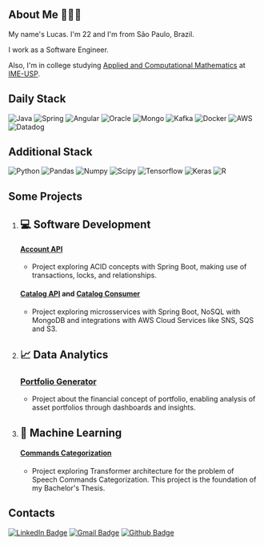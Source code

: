 ## About Me 👨🏽‍💻

My name's Lucas. I'm 22 and I'm from São Paulo, Brazil.

I work as a Software Engineer.

Also, I'm in college studying [Applied and Computational Mathematics](https://www.ime.usp.br/bmac/) at [IME-USP](https://www.ime.usp.br).

## Daily Stack
![Java](https://img.shields.io/badge/java-%23ED8B00.svg?style=for-the-badge&logo=openjdk&logoColor=white)
![Spring](https://img.shields.io/badge/Spring%20Boot-6DB33F.svg?style=for-the-badge&logo=Spring-Boot&logoColor=white)
![Angular](https://img.shields.io/badge/Angular-0F0F11.svg?style=for-the-badge&logo=Angular&logoColor=white)
![Oracle](https://img.shields.io/badge/Oracle-F80000.svg?style=for-the-badge&logo=Oracle&logoColor=white)
![Mongo](https://img.shields.io/badge/MongoDB-47A248.svg?style=for-the-badge&logo=MongoDB&logoColor=white)
![Kafka](https://img.shields.io/badge/Apache%20Kafka-231F20.svg?style=for-the-badge&logo=Apache-Kafka&logoColor=white)
![Docker](https://img.shields.io/badge/Docker-2496ED.svg?style=for-the-badge&logo=Docker&logoColor=white)
![AWS](https://img.shields.io/badge/Amazon%20AWS-232F3E.svg?style=for-the-badge&logo=Amazon-AWS&logoColor=white)
![Datadog](https://img.shields.io/badge/DATADOG-632CA6?style=for-the-badge&logo=datadog&logoColor=white)

## Additional Stack
![Python](https://img.shields.io/badge/Python-3776AB.svg?style=for-the-badge&logo=Python&logoColor=white)
![Pandas](https://img.shields.io/badge/pandas-%23150458.svg?style=for-the-badge&logo=pandas&logoColor=white)
![Numpy](https://img.shields.io/badge/NumPy-013243.svg?style=for-the-badge&logo=NumPy&logoColor=white)
![Scipy](https://img.shields.io/badge/SciPy-8CAAE6.svg?style=for-the-badge&logo=SciPy&logoColor=white)
![Tensorflow](https://img.shields.io/badge/TensorFlow-FF6F00.svg?style=for-the-badge&logo=TensorFlow&logoColor=white)
![Keras](https://img.shields.io/badge/Keras-FF0000?style=for-the-badge&logo=keras&logoColor=white)
![R](https://img.shields.io/badge/R-276DC3?style=for-the-badge&logo=r&logoColor=white)

## Some Projects

1. ## 💻 Software Development
    ####  [Account API](https://github.com/lucsalm/account-api)
    - Project exploring ACID concepts with Spring Boot, making use of transactions, locks, and relationships.
    #### [Catalog API](https://github.com/lucsalm/catalog-api) and [Catalog Consumer](https://github.com/lucsalm/catalog-consumer)
    - Project exploring microsservices with Spring Boot, NoSQL with MongoDB and integrations with AWS Cloud Services like SNS, SQS and S3.

2. ## 📈 Data Analytics
    ###  [Portfolio Generator](https://github.com/lucsalm/portfolio-generator-dash)
    - Project about the financial concept of portfolio, enabling analysis of asset portfolios through dashboards and insights.

3. ## 🤖 Machine Learning
    #### [Commands Categorization](https://github.com/lucsalm/commands-categirization)
   - Project exploring Transformer architecture for the problem of Speech Commands Categorization.
     This project is the foundation of my Bachelor's Thesis.

## Contacts
[![LinkedIn Badge](https://img.shields.io/badge/LinkedIn-0A66C2.svg?style=for-the-badge&logo=LinkedIn&logoColor=white)](https://www.linkedin.com/in/lucas-almeida-376141203/)
[![Gmail Badge](https://img.shields.io/badge/Gmail-EA4335.svg?style=for-the-badge&logo=Gmail&logoColor=white)](mailto:lucas.almd.silva@gmail.com)
[![Github Badge](https://img.shields.io/badge/GitHub-181717.svg?style=for-the-badge&logo=GitHub&logoColor=white)](https://github.com/lucsalm)
